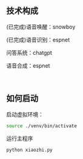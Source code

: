 
## 技术构成
(已完成)语音唤醒：snowboy

(已完成)语音识别：espnet

问答系统：chatgpt

语音合成：espnet

<br>

## 如何启动
启动虚拟环境：

```bash
source ./venv/bin/activate
```

运行主程序

```bash
python xiaozhi.py
```
